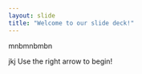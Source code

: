 ```yaml
---
layout: slide
title: "Welcome to our slide deck!"
---
```

mnbmnbmbn

jkj
Use the right arrow to begin!
